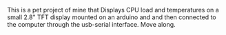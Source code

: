 This is a pet project of mine
that Displays CPU load and temperatures on a
small 2.8" TFT display mounted on an arduino and 
and then connected to the computer through the usb-serial interface.
Move along.